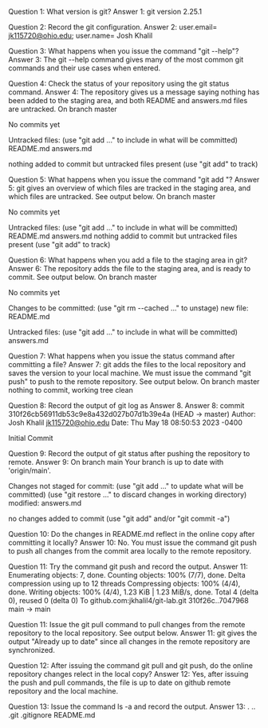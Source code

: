 Question 1: What version is git?
Answer 1: git version 2.25.1

Question 2: Record the git configuration.
Answer 2: user.email= jk115720@ohio.edu; user.name= Josh Khalil

Question 3: What happens when you issue the command "git --help"?
Answer 3: The git --help command gives many of the most common git commands and their use cases when entered.

Question 4: Check the status of your repository using the git status command.
Answer 4: The repository gives us a message saying nothing has been added to the staging area, and both README and answers.md files are untracked.
On branch master

No commits yet

Untracked files:
  (use "git add <file>..." to include in what will be committed)
        README.md
        answers.md

nothing added to commit but untracked files present (use "git add" to track)

Question 5: What happens when you issue the command "git add <filename>"?
Answer 5: git gives an overview of which files are tracked in the staging area, and which files are untracked. See output below.
On branch master

No commits yet

Untracked files: 
	(use "git add <file>..." to include in what will be committed)
		README.md
		answers.md
	nothing addid to commit but untracked files present (use "git add" to track)
	
Question 6: What happens when you add a file to the staging area in git?
Answer 6: The repository adds the file to the staging area, and is ready to commit. See output below. 
On branch master

No commits yet

Changes to be committed:
  (use "git rm --cached <file>..." to unstage)
        new file:   README.md

Untracked files:
  (use "git add <file>..." to include in what will be committed)
        answers.md
		
Question 7: What happens when you issue the status command after committing a file?
Answer 7: git adds the files to the local repository and saves the version to your local machine. We must issue the command "git push" to push to the remote repository. See output below.
On branch master
nothing to commit, working tree clean

Question 8: Record the output of git log as Answer 8.
Answer 8: commit 310f26cb56911db53c9e8a432d027b07d1b39e4a (HEAD -> master)
Author: Josh Khalil <jk115720@ohio.edu>
Date:   Thu May 18 08:50:53 2023 -0400

Initial Commit

Question 9: Record the output of git status after pushing the repository to remote.
Answer 9: On branch main
Your branch is up to date with 'origin/main'.

Changes not staged for commit:
  (use "git add <file>..." to update what will be committed)
  (use "git restore <file>..." to discard changes in working directory)
        modified:   answers.md

no changes added to commit (use "git add" and/or "git commit -a")

Question 10: Do the changes in README.md reflect in the online copy after committing it locally?
Answer 10: No. You must issue the command git push to push all changes from the commit area locally to the remote repository.

Question 11: Try the command git push and record the output.
Answer 11: Enumerating objects: 7, done.
Counting objects: 100% (7/7), done.
Delta compression using up to 12 threads
Compressing objects: 100% (4/4), done.
Writing objects: 100% (4/4), 1.23 KiB | 1.23 MiB/s, done.
Total 4 (delta 0), reused 0 (delta 0)
To github.com:jkhalil4/git-lab.git
   310f26c..7047968  main -> main
   
Question 11: Issue the git pull command to pull changes from the remote repository to the local repository. See output below.
Answer 11: git gives the output "Already up to date" since all changes in the remote repository are synchronized.

Question 12: After issuing the command git pull and git push, do the online repository changes relect in the local copy? 
Answer 12: Yes, after issuing the push and pull commands, the file is up to date on github remote repository and the local machine.

Question 13: Issue the command ls -a and record the output. 
Answer 13: .  ..  .git  .gitignore  README.md